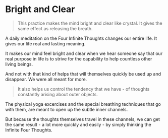 # Bright and Clear

> This practice makes the mind bright and clear like crystal. It gives the same effect as releasing the breath.

A daily meditation on the Four Infinite Thoughts changes our entire life. It gives our life real and lasting meaning.

It makes our mind feel bright and clear when we hear someone say that our real purpose in life is to strive for the capability to help countless other living beings.

And not with that kind of helps that will themselves quickly be used up and disappear. We were all meant for more.

> It also helps us control the tendency that we have - of thoughts constantly arising about outer objects.

The physical yoga excercises and the special breathing techniques that go with them, are meant to open up the subtle inner channels.

But because the thoughts themselves travel in these channels, we can get the same result - a lot more quickly and easily - by simply thinking the Infinite Four Thoughts.
